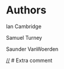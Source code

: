 # Authors

[//]: # (Authors will add their names in the space below)

Ian Cambridge 

Samuel Turney

Saunder VanWoerden

[//] # Extra comment